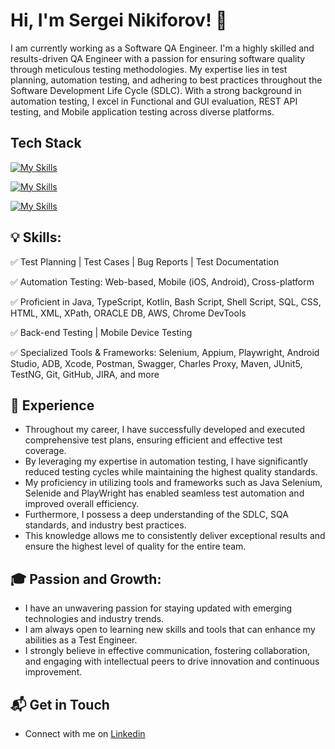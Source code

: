 # Hi, I'm Sergei Nikiforov! 👋

I am currently working as a Software QA Engineer.
I'm a highly skilled and results-driven QA Engineer with a passion for ensuring software quality through meticulous testing methodologies.
My expertise lies in test planning, automation testing, and adhering to best practices throughout the Software Development Life Cycle (SDLC).
With a strong background in automation testing, I excel in Functional and GUI evaluation, REST API testing, and Mobile application testing across diverse platforms.


## Tech Stack
[![My Skills](https://skillicons.dev/icons?i=java,cs,typescript,js,py,bash,gherkin,html,css)](https://skillicons.dev)

[![My Skills](https://skillicons.dev/icons?i=selenium,docker,spring,postman,jenkins,androidstudio,maven)](https://skillicons.dev)

[![My Skills](https://skillicons.dev/icons?i=mysql,sqlite,postgres,gcp,apple,linux,windows,aws,git)](https://skillicons.dev)

## 💡 Skills:

✅ Test Planning | Test Cases | Bug Reports | Test Documentation

✅ Automation Testing: Web-based, Mobile (iOS, Android), Cross-platform

✅ Proficient in Java, TypeScript, Kotlin, Bash Script, Shell Script, SQL, CSS, HTML, XML, XPath, ORACLE DB, AWS, Chrome DevTools

✅ Back-end Testing | Mobile Device Testing

✅ Specialized Tools & Frameworks: Selenium, Appium, Playwright, Android Studio, ADB, Xcode, Postman, Swagger, Charles Proxy, Maven, JUnit5, TestNG, Git, GitHub, JIRA, and more

## 🌱 Experience

- Throughout my career, I have successfully developed and executed comprehensive test plans, ensuring efficient and effective test coverage.
- By leveraging my expertise in automation testing, I have significantly reduced testing cycles while maintaining the highest quality standards.
- My proficiency in utilizing tools and frameworks such as Java Selenium, Selenide and PlayWright has enabled seamless test automation and improved overall efficiency. 
- Furthermore, I possess a deep understanding of the SDLC, SQA standards, and industry best practices.
- This knowledge allows me to consistently deliver exceptional results and ensure the highest level of quality for the entire team.


## 🎓 Passion and Growth:

-   I have an unwavering passion for staying updated with emerging technologies and industry trends.
-  I am always open to learning new skills and tools that can enhance my abilities as a Test Engineer.
-  I strongly believe in effective communication, fostering collaboration, and engaging with intellectual peers to drive innovation and continuous improvement.
    
## 📬 Get in Touch

- Connect with me on [Linkedin](www.linkedin.com/in/snqa)